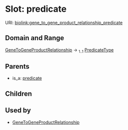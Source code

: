 
# Slot: predicate




URI: [biolink:gene_to_gene_product_relationship_predicate](https://w3id.org/biolink/vocab/gene_to_gene_product_relationship_predicate)


## Domain and Range

[GeneToGeneProductRelationship](GeneToGeneProductRelationship.md) &#8594;  <sub>1..1</sub> [PredicateType](types/PredicateType.md)

## Parents

 *  is_a: [predicate](predicate.md)

## Children


## Used by

 * [GeneToGeneProductRelationship](GeneToGeneProductRelationship.md)
